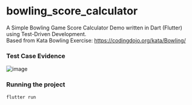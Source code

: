 # bowling_score_calculator

A Simple Bowling Game Score Calculator Demo written in Dart (Flutter) using Test-Driven Development.
<br />
Based from Kata Bowling Exercise: https://codingdojo.org/kata/Bowling/

### Test Case Evidence
![image](https://user-images.githubusercontent.com/26643738/168519111-39bad0c7-e80a-4fdf-9537-879174ee1046.png)

### Running the project
`flutter run`
